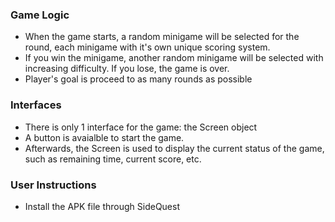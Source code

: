 ### Game Logic 
* When the game starts, a random minigame will be selected for the round, each minigame with it's own unique scoring system.
* If you win the minigame, another random minigame will be selected with increasing difficulty. If you lose, the game is over.
* Player's goal is proceed to as many rounds as possible

### Interfaces
* There is only 1 interface for the game: the Screen object
* A button is avaialble to start the game.
* Afterwards, the Screen is used to display the current status of the game, such as remaining time, current score, etc.

### User Instructions
* Install the APK file through SideQuest
